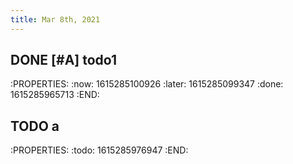 ```yaml
---
title: Mar 8th, 2021
---
```


## DONE [#A] todo1
:PROPERTIES:
:now: 1615285100926
:later: 1615285099347
:done: 1615285965713
:END:
##
## TODO a
:PROPERTIES:
:todo: 1615285976947
:END:
##
